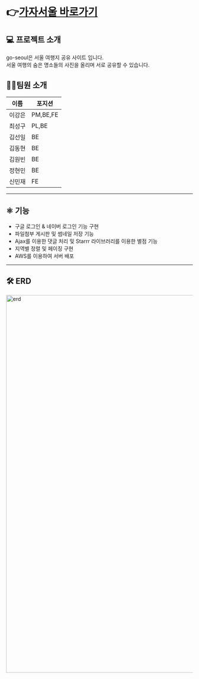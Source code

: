 # 👉[가자서울 바로가기](http://가자서울.shop)  


## 💻 프로젝트 소개

 go-seoul은 서울 여행지 공유 사이트 입니다.       
 서울 여행의 숨은 명소들의 사진을 올리며 서로 공유할 수 있습니다.

## 👨‍🎤팀원 소개
|이름|포지션|
|----|-----|
|이강은|PM,BE,FE|
|최성구|PL,BE|
|김선일|BE|
|김동현|BE|
|김원빈|BE|
|정현민|BE|
|신민재|FE|


***
## ⚛️ 기능  
* 구글 로그인 & 네이버 로그인 기능 구현      
* 파일첨부 게시판 및 썸네일 저장 기능       
* Ajax를 이용한 댓글 처리 및 Starrr 라이브러리를 이용한 별점 기능         
* 지역별 정렬 및 페이징 구현            
* AWS를 이용하여 서버 배포        


***
## 🛠 ERD  
<img width="1020" alt="erd" src="https://user-images.githubusercontent.com/73535356/178920117-1d0062ff-f4c7-4470-bb38-f4f2e8160ae6.png">

